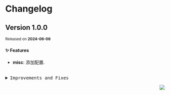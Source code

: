<a name="readme-top"></a>

# Changelog


## Version 1.0.0

<sup>Released on **2024-06-06**</sup>

#### ✨ Features

- **misc**: 添加配置.

<br/>

<details>
<summary><kbd>Improvements and Fixes</kbd></summary>

#### What's improved

- **misc**: Add lints config

</details>

<div align="right">

[![](https://img.shields.io/badge/-BACK_TO_TOP-151515?style=flat-square)](#readme-top)

</div>

